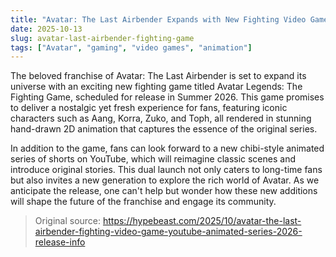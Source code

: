 ```yaml
---
title: "Avatar: The Last Airbender Expands with New Fighting Video Game for 2026"
date: 2025-10-13
slug: avatar-last-airbender-fighting-game
tags: ["Avatar", "gaming", "video games", "animation"]
---
```

The beloved franchise of Avatar: The Last Airbender is set to expand its universe with an exciting new fighting game titled Avatar Legends: The Fighting Game, scheduled for release in Summer 2026. This game promises to deliver a nostalgic yet fresh experience for fans, featuring iconic characters such as Aang, Korra, Zuko, and Toph, all rendered in stunning hand-drawn 2D animation that captures the essence of the original series.

In addition to the game, fans can look forward to a new chibi-style animated series of shorts on YouTube, which will reimagine classic scenes and introduce original stories. This dual launch not only caters to long-time fans but also invites a new generation to explore the rich world of Avatar. As we anticipate the release, one can't help but wonder how these new additions will shape the future of the franchise and engage its community.

> Original source: https://hypebeast.com/2025/10/avatar-the-last-airbender-fighting-video-game-youtube-animated-series-2026-release-info